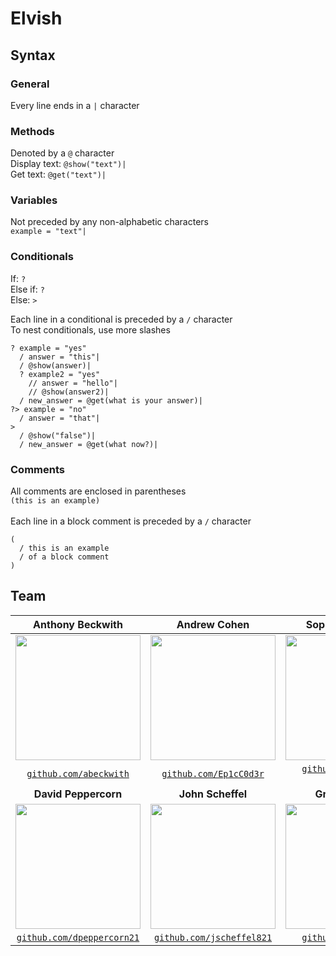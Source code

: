 # Elvish

## Syntax
### General
Every line ends in a `|` character

### Methods
Denoted by a `@` character <br>
Display text: `@show("text")|` <br>
Get text: `@get("text")|` <br>

### Variables
Not preceded by any non-alphabetic characters <br>
`example = "text"|`

### Conditionals
If: `?` <br>
Else if: `?` <br>
Else: `>` <br>

Each line in a conditional is preceded by a `/` character <br>
To nest conditionals, use more slashes <br>
```
? example = "yes"
  / answer = "this"|
  / @show(answer)|
  ? example2 = "yes"
    // answer = "hello"|
    // @show(answer2)|
  / new_answer = @get(what is your answer)|
?> example = "no"
  / answer = "that"|
>
  / @show("false")|
  / new_answer = @get(what now?)|
```

### Comments
All comments are enclosed in parentheses <br>
`(this is an example)` <br><br>
Each line in a block comment is preceded by a `/` character
```
(
  / this is an example
  / of a block comment
)
```

## Team
| **Anthony Beckwith** | **Andrew Cohen** | **Sophia Hubscher** |
| :---: | :---:| :---: |
| <img src="https://avatars0.githubusercontent.com/u/28630201?s=460&v=4" width=200> | <img src="https://avatars2.githubusercontent.com/u/45371974?s=460&v=4" width=200> | <img src="https://avatars2.githubusercontent.com/u/33038334?s=460&v=4" width=200> |
| <a href="http://github.com/abeckwith" target="_blank">`github.com/abeckwith`</a> | <a href="http://github.com/Ep1cC0d3r" target="_blank">`github.com/Ep1cC0d3r`</a> | <a href="http://github.com/sophia-hubscher" target="_blank">`github.com/sophia-hubscher`</a> |
| **David Peppercorn** | **John Scheffel** | **Griffith Wood**|
| <img src="https://avatars2.githubusercontent.com/u/45371952?s=460&v=4" width=200> | <img src="https://avatars3.githubusercontent.com/u/42395117?s=96&v=4" width=200> | <img src="https://avatars2.githubusercontent.com/u/27563749?s=460&v=4" width=200> |
| <a href="http://github.com/dpeppercorn21" target="_blank">`github.com/dpeppercorn21`</a> | <a href="http://github.com/jscheffel821" target="_blank">`github.com/jscheffel821`</a> | <a href="http://github.com/gwood19" target="_blank">`github.com/gwood19`</a> |
